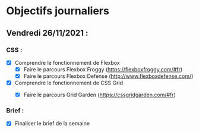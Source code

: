# Objectifs journaliers

## Vendredi 26/11/2021 :

### CSS :

* [x] Comprendre le fonctionnement de Flexbox
  * [x] Faire le parcours Flexbox Froggy (https://flexboxfroggy.com/#fr)
  * [x] Faire le parcours Flexbox Defense (http://www.flexboxdefense.com/)
* [x] Comprendre le fonctionnement de CSS Grid
  * [x] Faire le parcours Grid Garden (https://cssgridgarden.com/#fr)


### Brief :

* [x] Finaliser le brief de la semaine
